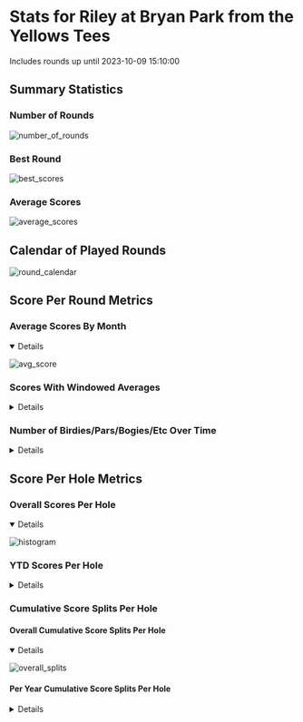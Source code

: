 # Stats for Riley at Bryan Park from the Yellows Tees

Includes rounds up until 2023-10-09 15:10:00

## Summary Statistics

### Number of Rounds

![number_of_rounds](img/Riley_BryanPark_YellowsTees/number_of_rounds.png)

### Best Round

![best_scores](img/Riley_BryanPark_YellowsTees/best_scores.png)

### Average Scores

![average_scores](img/Riley_BryanPark_YellowsTees/average_scores.png)

## Calendar of Played Rounds

![round_calendar](img/Riley_BryanPark_YellowsTees/round_calendar.png)

## Score Per Round Metrics

### Average Scores By Month

<details open>

![avg_score](img/Riley_BryanPark_YellowsTees/avg_score.png)

</details>

### Scores With Windowed Averages

<details>

![score_summary](img/Riley_BryanPark_YellowsTees/score_summary.png)

</details>

### Number of Birdies/Pars/Bogies/Etc Over Time

<details>

![score_frequency](img/Riley_BryanPark_YellowsTees/score_frequency.png)

</details>

## Score Per Hole Metrics

### Overall Scores Per Hole

<details open>

![histogram](img/Riley_BryanPark_YellowsTees/histogram.png)

</details>

### YTD Scores Per Hole

<details>

![histogram_ytd](img/Riley_BryanPark_YellowsTees/histogram_ytd.png)

</details>

### Cumulative Score Splits Per Hole

#### Overall Cumulative Score Splits Per Hole

<details open>

![overall_splits](img/Riley_BryanPark_YellowsTees/overall_splits.png)

</details>

#### Per Year Cumulative Score Splits Per Hole

<details>

![year_score_splits](img/Riley_BryanPark_YellowsTees/year_score_splits.png)

</details>
